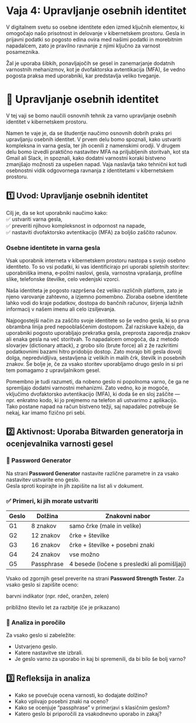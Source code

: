 # Vaja 4: Upravljanje osebnih identitet

V digitalnem svetu so osebne identitete eden izmed ključnih elementov, ki omogočajo našo prisotnost in delovanje v kibernetskem prostoru. Gesla in prijavni podatki so pogosto edina ovira med našimi podatki in morebitnim napadalcem, zato je pravilno ravnanje z njimi ključno za varnost posameznika. 

Žal je uporaba šibkih, ponavljajočih se gesel in zanemarjanje dodatnih varnostnih mehanizmov, kot je dvofaktorska avtentikacija (MFA), še vedno pogosta praksa med uporabniki, kar predstavlja veliko tveganje.


# 🧪 Upravljanje osebnih identitet

V tej vaji se bomo naučili osnovnih tehnik za varno upravljanje osebnih identitet v kibernetskem prostoru. 

Namen te vaje je, da se študentje naučimo osnovnih dobrih praks pri upravljanju osebnih identitet. V prvem delu bomo spoznali, kako ustvariti kompleksna in varna gesla, ter jih ocenili z namenskimi orodji. V drugem delu bomo izvedli praktično nastavitev MFA na priljubljenih storitvah, kot sta Gmail ali Slack, in spoznali, kako dodatni varnostni koraki bistveno zmanjšajo možnosti za uspešen napad. Vaja naslavlja tako tehnični kot tudi osebnostni vidik odgovornega ravnanja z identitetami v kibernetskem prostoru.

## 1️⃣ Uvod: Upravljanje osebnih identitet

Cilj je, da se kot uporabniki naučimo kako:  
✅ ustvariti varna gesla,  
✅ preveriti njihovo kompleksnost in odpornost na napade,  
✅ nastaviti dvofaktorsko avtentikacijo (MFA) za boljšo zaščito računov.

### Osebne identitete in varna gesla

Vsak uporabnik interneta v kibernetskem prostoru nastopa s svojo osebno identiteto. To so vsi podatki, ki vas identificirajo pri uporabi spletnih storitev: uporabniška imena, e‑poštni naslovi, gesla, varnostna vprašanja, profilne slike, telefonske številke, celo vedenjski vzorci. 

Naša identiteta je pogosto razpršena čez veliko različnih platform, zato je njeno varovanje zahtevno, a izjemno pomembno. Zloraba osebne identitete lahko vodi do kraje podatkov, dostopa do bančnih računov, širjenja lažnih informacij v našem imenu ali celo izsiljevanja.

Najpogostejši način za zaščito svoje identitete so še vedno gesla, ki so prva obrambna linija pred nepooblaščenim dostopom. Žal raziskave kažejo, da uporabniki pogosto uporabljajo prekratka gesla, preprosta zaporedja znakov ali enaka gesla na več storitvah. To napadalcem omogoča, da z metodo slovarjev (dictionary attack), z grobo silo (brute force) ali z že razkritimi podatkovnimi bazami hitro pridobijo dostop. Zato morajo biti gesla dovolj dolga, nepredvidljiva, sestavljena iz velikih in malih črk, številk in posebnih znakov. Še bolje je, če za vsako storitev uporabljamo drugo geslo in si pri tem pomagamo z upravljalnikom gesel.

Pomembno je tudi razumeti, da nobeno geslo ni popolnoma varno, če ga ne spremljajo dodatni varnostni mehanizmi. Zato vedno, ko je mogoče, vključimo dvofaktorsko avtentikacijo (MFA), ki doda še en sloj zaščite — npr. enkratno kodo, ki jo prejmemo na telefon ali ustvarimo z aplikacijo. Tako postane napad na račun bistveno težji, saj napadalec potrebuje še nekaj, kar imamo fizično pri sebi.

## 2️⃣ Aktivnost: Uporaba Bitwarden generatorja in ocenjevalnika varnosti gesel

### 🔐 Password Generator

Na strani **Password Generator** nastavite različne parametre in za vsako nastavitev ustvarite eno geslo.  
Gesla sproti kopirajte in jih zapišite na list ali v dokument.

### ✅ Primeri, ki jih morate ustvariti

| Geslo | Dolžina       | Znakovni nabor                          |
|-------|---------------|-----------------------------------------|
| G1    | 8 znakov      | samo črke (male in velike)              |
| G2    | 12 znakov     | črke + številke                         |
| G3    | 16 znakov     | črke + številke + posebni znaki         |
| G4    | 24 znakov     | vse možno                               |
| G5    | Passphrase    | 4 besede (ločene s presledki ali pomišljaji) |

Vsako od zgornjih gesel preverite na strani **Password Strength Tester**.
Za vsako geslo si zapišite oceno:

barvni indikator (npr. rdeč, oranžen, zelen)

približno število let za razbitje (če je prikazano)

### 📝 Analiza in poročilo

Za vsako geslo si zabeležite:
- Ustvarjeno geslo.
- Katere nastavitve ste izbrali.
- Je geslo varno za uporabo in kaj bi spremenili, da bi bilo še bolj varno?

## 3️⃣ Refleksija in analiza

- Kako se povečuje ocena varnosti, ko dodajate dolžino?
- Kako vplivajo posebni znaki na oceno?
- Kako se ocenjuje “passphrase” v primerjavi s klasičnim geslom?
- Katero geslo bi priporočili za vsakodnevno uporabo in zakaj?
